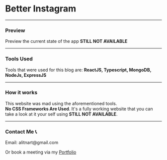 <h1>Better Instagram</h1>
<hr>
<h3>Preview</h3>
Preview the current state of the app <strong><a>STILL NOT AVAILABLE</a></strong>
<hr>
<h3>Tools Used</h3> 
<p>Tools that were used for this blog are: <strong>ReactJS, Typescript, MongoDB, NodeJs, ExpressJS</strong></p>
<hr>
<h3>How it works</h3>
<p>This website was mad using the aforementioned tools. <br>
<strong>No CSS Frameworks Are Used</strong>.
It's a fully working website that you can take a look at it your self using <a><strong>STILL NOT AVAILABLE</strong></a>.</p>
<hr>
<h3>Contact Me 📞</h3>
<p>Email: alitnart@gmail.com</p>
<p>Or book a meeting via my <a href="https://nartaliti.me"> Portfolio</a></p>
